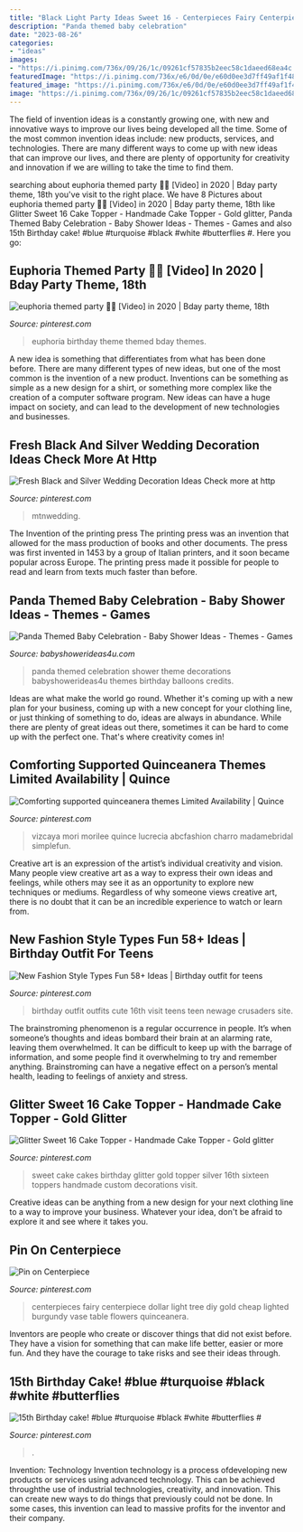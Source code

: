 ```yaml
---
title: "Black Light Party Ideas Sweet 16 - Centerpieces Fairy Centerpiece Dollar Light Tree Diy Gold Cheap Lighted Burgundy Vase Table Flowers Quinceanera"
description: "Panda themed baby celebration"
date: "2023-08-26"
categories:
- "ideas"
images:
- "https://i.pinimg.com/736x/09/26/1c/09261cf57835b2eec58c1daeed68ea4c.jpg"
featuredImage: "https://i.pinimg.com/736x/e6/0d/0e/e60d0ee3d7ff49af1f4813d8cd7bd4be.jpg"
featured_image: "https://i.pinimg.com/736x/e6/0d/0e/e60d0ee3d7ff49af1f4813d8cd7bd4be.jpg"
image: "https://i.pinimg.com/736x/09/26/1c/09261cf57835b2eec58c1daeed68ea4c.jpg"
---
```



The field of invention ideas is a constantly growing one, with new and innovative ways to improve our lives being developed all the time. Some of the most common invention ideas include: new products, services, and technologies. There are many different ways to come up with new ideas that can improve our lives, and there are plenty of opportunity for creativity and innovation if we are willing to take the time to find them.

	

		
searching about euphoria themed party 🤩🤩 [Video] in 2020 | Bday party theme, 18th you've visit to the right place. We have 8 Pictures about euphoria themed party 🤩🤩 [Video] in 2020 | Bday party theme, 18th like Glitter Sweet 16 Cake Topper - Handmade Cake Topper - Gold glitter, Panda Themed Baby Celebration - Baby Shower Ideas - Themes - Games and also 15th Birthday cake! #blue #turquoise #black #white #butterflies #. Here you go:
		
    
## Euphoria Themed Party 🤩🤩 [Video] In 2020 | Bday Party Theme, 18th

<img loading=lazy src="https://i.pinimg.com/736x/09/26/1c/09261cf57835b2eec58c1daeed68ea4c.jpg" onerror="this.onerror=null;this.src='https://tse3.mm.bing.net/th?id=OIP.IeIxjGmkgDOEIRVBHDPh9AHaNK&amp;pid=15.1';" alt="euphoria themed party 🤩🤩 [Video] in 2020 | Bday party theme, 18th">

_Source: pinterest.com_

>euphoria birthday theme themed bday themes. 

	

A new idea is something that differentiates from what has been done before. There are many different types of new ideas, but one of the most common is the invention of a new product. Inventions can be something as simple as a new design for a shirt, or something more complex like the creation of a computer software program. New ideas can have a huge impact on society, and can lead to the development of new technologies and businesses.

    
## Fresh Black And Silver Wedding Decoration Ideas Check More At Http

<img loading=lazy src="https://i.pinimg.com/736x/e6/0d/0e/e60d0ee3d7ff49af1f4813d8cd7bd4be.jpg" onerror="this.onerror=null;this.src='https://tse3.mm.bing.net/th?id=OIP.HBY4zJdCuHOivS1sntYbSgHaJ3&amp;pid=15.1';" alt="Fresh Black and Silver Wedding Decoration Ideas Check more at http">

_Source: pinterest.com_

>mtnwedding. 

	

The Invention of the printing press
The printing press was an invention that allowed for the mass production of books and other documents. The press was first invented in 1453 by a group of Italian printers, and it soon became popular across Europe. The printing press made it possible for people to read and learn from texts much faster than before.

    
## Panda Themed Baby Celebration - Baby Shower Ideas - Themes - Games

<img loading=lazy src="http://www.babyshowerideas4u.com/wp-content/uploads/2017/10/Panda-Themed-Baby-Celebration-White-Balloons.jpg" onerror="this.onerror=null;this.src='https://tse4.mm.bing.net/th?id=OIP.RrozZacf1LcqLQ10a9rvUgHaKn&amp;pid=15.1';" alt="Panda Themed Baby Celebration - Baby Shower Ideas - Themes - Games">

_Source: babyshowerideas4u.com_

>panda themed celebration shower theme decorations babyshowerideas4u themes birthday balloons credits. 

	

Ideas are what make the world go round. Whether it's coming up with a new plan for your business, coming up with a new concept for your clothing line, or just thinking of something to do, ideas are always in abundance. While there are plenty of great ideas out there, sometimes it can be hard to come up with the perfect one. That's where creativity comes in!

    
## Comforting Supported Quinceanera Themes Limited Availability | Quince

<img loading=lazy src="https://i.pinimg.com/736x/17/af/0e/17af0e1e739b1b5b95dbd1ac05e08914.jpg" onerror="this.onerror=null;this.src='https://tse4.mm.bing.net/th?id=OIP.5dsqvOeK2Yjxlh1ltd3dcgHaKn&amp;pid=15.1';" alt="Comforting supported quinceanera themes Limited Availability | Quince">

_Source: pinterest.com_

>vizcaya mori morilee quince lucrecia abcfashion charro madamebridal simplefun. 

	

Creative art is an expression of the artist’s individual creativity and vision. Many people view creative art as a way to express their own ideas and feelings, while others may see it as an opportunity to explore new techniques or mediums. Regardless of why someone views creative art, there is no doubt that it can be an incredible experience to watch or learn from.

    
## New Fashion Style Types Fun 58+ Ideas | Birthday Outfit For Teens

<img loading=lazy src="https://i.pinimg.com/736x/b9/2d/15/b92d159c1ced3e5db390b75745f5041c.jpg" onerror="this.onerror=null;this.src='https://tse3.mm.bing.net/th?id=OIP.VEYzVD_hUmM5pG4hff2UTAAAAA&amp;pid=15.1';" alt="New Fashion Style Types Fun 58+ Ideas | Birthday outfit for teens">

_Source: pinterest.com_

>birthday outfit outfits cute 16th visit teens teen newage crusaders site. 

	

The brainstroming phenomenon is a regular occurrence in people. It’s when someone’s thoughts and ideas bombard their brain at an alarming rate, leaving them overwhelmed. It can be difficult to keep up with the barrage of information, and some people find it overwhelming to try and remember anything. Brainstroming can have a negative effect on a person’s mental health, leading to feelings of anxiety and stress.

    
## Glitter Sweet 16 Cake Topper - Handmade Cake Topper - Gold Glitter

<img loading=lazy src="https://i.pinimg.com/736x/67/5e/36/675e368c16b0cee63cd097225389aed5--glitter-cake-gold-glitter.jpg" onerror="this.onerror=null;this.src='https://tse3.mm.bing.net/th?id=OIP.lNhH24w2Rn5osAQKVdLFngHaLH&amp;pid=15.1';" alt="Glitter Sweet 16 Cake Topper - Handmade Cake Topper - Gold glitter">

_Source: pinterest.com_

>sweet cake cakes birthday glitter gold topper silver 16th sixteen toppers handmade custom decorations visit. 

	

Creative ideas can be anything from a new design for your next clothing line to a way to improve your business. Whatever your idea, don't be afraid to explore it and see where it takes you.

    
## Pin On Centerpiece

<img loading=lazy src="https://i.pinimg.com/736x/d1/b8/e7/d1b8e71a68888f5857a9dc385a2c2dd1.jpg" onerror="this.onerror=null;this.src='https://tse3.mm.bing.net/th?id=OIP.D8QkFOggVU_1JR9qSaB4WgHaJ3&amp;pid=15.1';" alt="Pin on Centerpiece">

_Source: pinterest.com_

>centerpieces fairy centerpiece dollar light tree diy gold cheap lighted burgundy vase table flowers quinceanera. 

	

Inventors are people who create or discover things that did not exist before. They have a vision for something that can make life better, easier or more fun. And they have the courage to take risks and see their ideas through.

    
## 15th Birthday Cake! #blue #turquoise #black #white #butterflies #

<img loading=lazy src="https://i.pinimg.com/736x/b2/24/09/b224091d85f12d0938cd4a8d5941ec0e.jpg" onerror="this.onerror=null;this.src='https://tse2.mm.bing.net/th?id=OIP.5U9sc_ks50m-x7FQ3GoywwHaJ3&amp;pid=15.1';" alt="15th Birthday cake! #blue #turquoise #black #white #butterflies #">

_Source: pinterest.com_

>. 

	

Invention: Technology
Invention technology is a process ofdeveloping new products or services using advanced technology. This can be achieved throughthe use of industrial technologies, creativity, and innovation. This can create new ways to do things that previously could not be done. In some cases, this invention can lead to massive profits for the inventor and their company.


